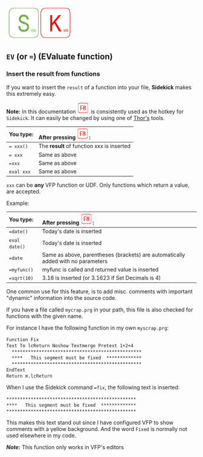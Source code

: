 [![Sidekick](Images/SKLogo.png)](../README.md)

## `EV` (or `=`) (EValuate function)

### Insert the result from functions

If you want to insert the `result` of a function into your file, **Sidekick** makes this extremely easy.

**Note:** In this documentation ![`F8`](Images/F8.png) is consistently used as the hotkey for `Sidekick`. It can easily be changed by using one of [Thor's](https://github.com/VFPX/Thor) tools. 


| You type:  | After pressing ![`F8`](Images/F8.png):|
|:----------|:----------------------|
| `= xxx()`  | The **result** of function xxx is inserted |
| `= xxx` | Same as above |
| `=xxx` | Same as above |
| `eval xxx`  |  Same as above |

`xxx` can be **any** VFP function or UDF. Only functions which return a value, are accepted. 

Example:  

| You type:  | After pressing ![`F8`](Images/F8.png):| 
|:----------|:----------------------| 
| `=date()` | Today's date is inserted| 
| `eval date()` | Today's date is inserted| 
| `=date` | Same as above, parentheses (brackets) are automatically added with no parameters | 
| `=myfunc()` | myfunc is called and returned value is inserted|  
| `=sqrt(10)` | 3.16 is inserted (or 3.1623 if Set Decimals is 4)|

One common use for this feature, is to add misc. comments with important "dynamic" information into the source code.  

If you have a file called `mycrap.prg` in your path, this file is also checked for functions with the given name.  

For instance I have the following function in my own `myscrap.prg`:  
```foxpro
Function Fix
Text To lcReturn Noshow Textmerge Pretext 1+2+4
  ************************************************
  ****   This segment must be fixed  *************
  ************************************************
EndText
Return m.lcReturn
```
When I use the Sidekick command `=fix`, the following text is inserted:  
```foxpro
************************************************
****   This segment must be fixed  *************
************************************************
```
This makes this text stand out since I have configured VFP to show comments with a yellow background. And the word `Fixed` is normally not used elsewhere in my code.


***Note:*** This function only works in VFP's editors 